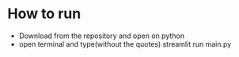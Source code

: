 # How to run 
- Download  from the repository and open on python
- open terminal and type(without the quotes) streamlit run main.py







